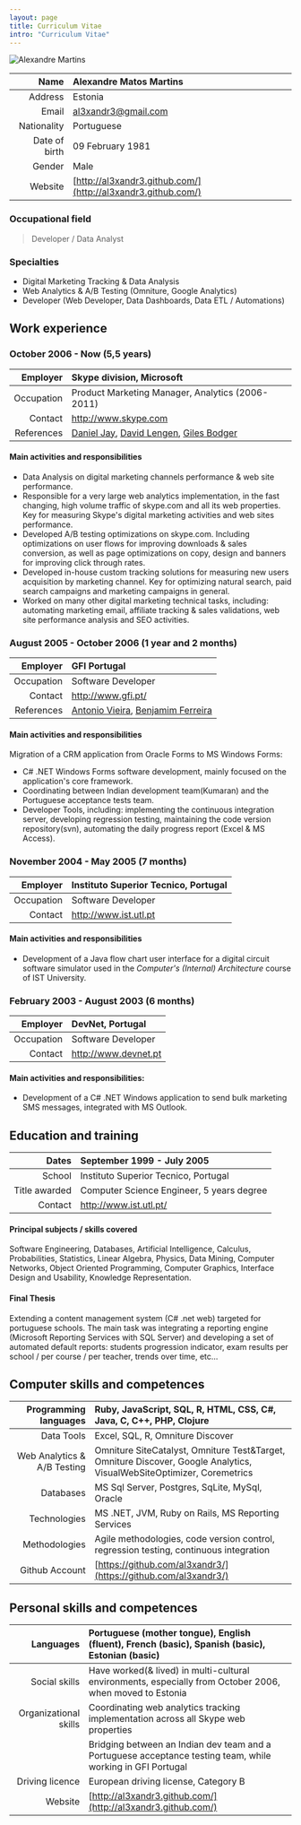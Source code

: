 ```yaml
---
layout: page
title: Curriculum Vitae
intro: "Curriculum Vitae"
---
```


<link rel="stylesheet" href="http://al3xandr3.github.com/css/cv.css" type="text/css" media="screen, projection" />

![Alexandre Martins](http://al3xandr3.github.com/img/alex.png)

| Name           | **Alexandre Matos Martins**
|---------------:|:---------------------------
| Address        | Estonia
| Email          | al3xandr3@gmail.com
| Nationality    | Portuguese
| Date of birth  | 09 February 1981
| Gender         | Male
| Website   		 | [http://al3xandr3.github.com/](http://al3xandr3.github.com/)

### Occupational field

> Developer / Data Analyst

### Specialties
- Digital Marketing Tracking & Data Analysis
- Web Analytics & A/B Testing (Omniture, Google Analytics)
- Developer (Web Developer, Data Dashboards, Data ETL / Automations)

## Work experience

### October 2006 - Now (5,5 years)

| Employer   | **Skype division, Microsoft**
|-----------:|:-------------------------------------------              
| Occupation | Product Marketing Manager, Analytics (2006-2011)
| Contact    | http://www.skype.com 
| References | [Daniel Jay](http://uk.linkedin.com/in/danjay), [David Lengen](http://www.linkedin.com/in/davidlengen), [Giles Bodger](http://uk.linkedin.com/pub/giles-bodger/13/b2a/2a4) 

#### Main activities and responsibilities
- Data Analysis on digital marketing channels performance & web site performance.
- Responsible for a very large web analytics implementation, in the fast changing, high volume traffic of skype.com and all its web properties. Key for measuring Skype's digital marketing activities and web sites performance.
- Developed A/B testing optimizations on skype.com. Including optimizations on user flows for improving downloads & sales conversion, as well as page optimizations on copy, design and banners for improving click through rates.
- Developed in-house custom tracking solutions for measuring new users acquisition by marketing channel. Key for optimizing natural search, paid search campaigns and marketing campaigns in general.
- Worked on many other digital marketing technical tasks, including: automating marketing email, affiliate tracking & sales validations, web site performance analysis and SEO activities.


### August 2005 - October 2006 (1 year and 2 months)

| Employer   | **GFI Portugal**
|-----------:|:---------------------------
| Occupation | Software Developer 
| Contact    | http://www.gfi.pt/ 
| References | [Antonio Vieira](http://pt.linkedin.com/in/tozevv), [Benjamim Ferreira](http://pt.linkedin.com/pub/benjamim-ferreira/1/835/295)

#### Main activities and responsibilities

Migration of a CRM application from Oracle Forms to MS Windows Forms:

- C# .NET Windows Forms software development, mainly focused on the application's core framework.
- Coordinating between Indian development team(Kumaran) and the Portuguese acceptance tests team.
- Developer Tools, including: implementing the continuous integration server, developing regression testing, maintaining the code version repository(svn), automating the daily progress report (Excel & MS Access).

### November 2004 - May 2005 (7 months)

| Employer   | **Instituto Superior Tecnico, Portugal**
|-----------:|:----------------------------------------
| Occupation | Software Developer 
| Contact    | http://www.ist.utl.pt
                                     
#### Main activities and responsibilities
- Development of a Java flow chart user interface for a digital circuit software simulator used in the *Computer's (Internal) Architecture* course of IST University.

### February 2003 - August 2003 (6 months)

| Employer   | **DevNet, Portugal**
|-----------:|:-------------------------
| Occupation | Software Developer
| Contact    | http://www.devnet.pt

#### Main activities and responsibilities:
- Development of a C# .NET Windows application to send bulk marketing SMS messages, integrated with MS Outlook.

## Education and training

| Dates      | **September 1999 - July 2005**
|-----------:|:-------------------------------
| School     | Instituto Superior Tecnico, Portugal
| Title awarded | Computer Science Engineer, 5 years degree
| Contact    | http://www.ist.utl.pt/

#### Principal subjects / skills covered
Software Engineering, Databases, Artificial Intelligence, Calculus, Probabilities, Statistics, Linear Algebra, Physics, Data Mining, Computer Networks, Object Oriented Programming, Computer Graphics, Interface Design and Usability, Knowledge Representation.

#### Final Thesis
Extending a content management system (C# .net web) targeted for portuguese schools. The main task was integrating a reporting engine (Microsoft Reporting Services with SQL Server) and developing a set of automated default reports: students progression indicator, exam results per school / per course / per teacher, trends over time, etc...

## Computer skills and competences

| Programming languages | Ruby, JavaScript, SQL, R, HTML, CSS, C#, Java, C, C++, PHP, Clojure
|-----------:|:------------------------------
| Data Tools | Excel, SQL, R, Omniture Discover
| Web Analytics & A/B Testing | Omniture SiteCatalyst, Omniture Test&Target, Omniture Discover, Google Analytics, VisualWebSiteOptimizer, Coremetrics
| Databases | MS Sql Server, Postgres, SqLite, MySql, Oracle
| Technologies | MS .NET, JVM, Ruby on Rails, MS Reporting Services
| Methodologies | Agile methodologies, code version control, regression testing, continuous integration
| Github Account | [https://github.com/al3xandr3/](https://github.com/al3xandr3/) 

## Personal skills and competences

| Languages | Portuguese (mother tongue), English (fluent), French (basic), Spanish (basic), Estonian (basic)
|-----------:|:---------------------------
| Social skills | Have worked(& lived) in multi-cultural environments, especially from October 2006, when moved to Estonia
| Organizational skills | Coordinating web analytics tracking implementation across all Skype web properties
| | Bridging between an Indian dev team and a Portuguese acceptance testing team, while working in GFI Portugal
| Driving licence | European driving license, Category B
| Website| [http://al3xandr3.github.com/](http://al3xandr3.github.com/)
